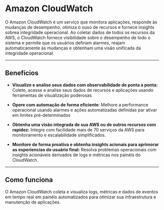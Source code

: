 
# Amazon CloudWatch
O Amazon CloudWatch é um serviço que monitora aplicações, responde às mudanças de desempenho, otimiza o ouso de recursos e fornece insights sobrea integridade operacional. Ao coletar dados de todos os recursos da AWS, o CloudWatch fornece visibilidade sobre o desempenho de todo o sistema e permite que os usuários definam alarmes, reajam automaticamente às mudanças e obtenham uma visão unificada da integridade operacional. 

---
## Benefícios
- **Visualize e analise seus dados com observabilidade de ponta a ponta:** Colete, acesse e analise seus dados de recursos e aplicações usando ferramentas de visualização poderosas

- **Opere com automação de forma eficiente**: Melhore a performance operacional usando alarmes e ações automatizadas definidas par ativar em limites pré-determinados 

- **Obtenha uma visão integrada de sua AWS ou de outros recursos com rapidez:** Integre com facilidade mais de 70 serviços da AWS para monitoramento e escalabilidade simplificados. 

- **Monitore de forma proativa e obtenha insights acionais para aprimorar as experiencias do usuário final:** Resolva problemas operacionais com insights acionáveis derivados de logs e métricas nos painéis do CloudWatch.
---

## Como funciona
O Amazon CloudWatch coleta e visualiza logs, métricas e dados de eventos em tempo real em painéis automatizados para otimizar sua infraestrutura e manutenção de aplicações. 